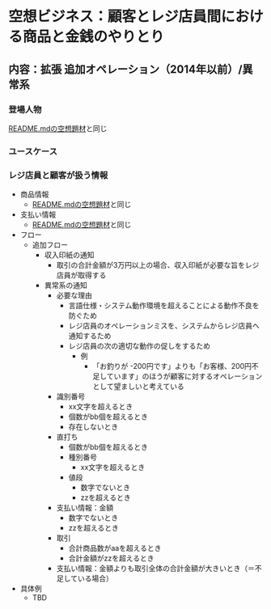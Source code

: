 # 空想ビジネス：顧客とレジ店員間における商品と金銭のやりとり

## 内容：拡張 追加オペレーション（2014年以前）/異常系

### 登場人物

[README.mdの空想題材](README.md)と同じ

### ユースケース

### レジ店員と顧客が扱う情報

* 商品情報
    * [README.mdの空想題材](README.md)と同じ
* 支払い情報
    * [README.mdの空想題材](README.md)と同じ
* フロー
  * 追加フロー
    * 収入印紙の通知
      * 取引の合計金額が3万円以上の場合、収入印紙が必要な旨をレジ店員が取得する
    * 異常系の通知
      * 必要な理由
        * 言語仕様・システム動作環境を超えることによる動作不良を防ぐため
        * レジ店員のオペレーションミスを、システムからレジ店員へ通知するため
        * レジ店員の次の適切な動作の促しをするため
          * 例
            * 「お釣りが -200円です」よりも「お客様、200円不足しています」のほうが顧客に対するオペレーションとして望ましいと考えている
      * 識別番号
        * xx文字を超えるとき
        * 個数がbb個を超えるとき
        * 存在しないとき
      * 直打ち
        * 個数がbb個を超えるとき
        * 種別番号
          * xx文字を超えるとき
        * 値段
          * 数字でないとき
          * zzを超えるとき
      * 支払い情報：金額
        * 数字でないとき
        * zzを超えるとき
      * 取引
        * 合計商品数がaaを超えるとき
        * 合計金額がzzを超えるとき
      * 支払い情報：金額よりも取引全体の合計金額が大きいとき（＝不足している場合）
* 具体例
    * TBD